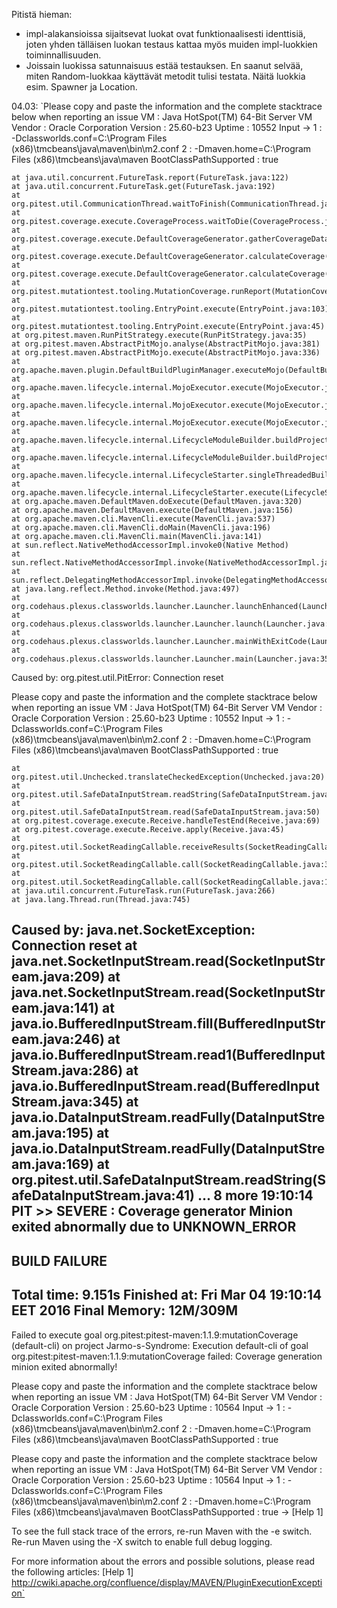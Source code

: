 Pitistä hieman:

* impl-alakansioissa sijaitsevat luokat ovat funktionaalisesti identtisiä, 
	joten yhden tälläisen luokan testaus kattaa myös muiden impl-luokkien toiminnallisuuden.
* Joissain luokissa satunnaisuus estää testauksen. En saanut selvää, miten Random-luokkaa
	käyttävät metodit tulisi testata. Näitä luokkia esim. Spawner ja Location.

04.03: 
`Please copy and paste the information and the complete stacktrace below when reporting an issue
VM : Java HotSpot(TM) 64-Bit Server VM
Vendor : Oracle Corporation
Version : 25.60-b23
Uptime : 10552
Input -> 
 1 : -Dclassworlds.conf=C:\Program Files (x86)\tmcbeans\java\maven\bin\m2.conf
 2 : -Dmaven.home=C:\Program Files (x86)\tmcbeans\java\maven
BootClassPathSupported : true

	at java.util.concurrent.FutureTask.report(FutureTask.java:122)
	at java.util.concurrent.FutureTask.get(FutureTask.java:192)
	at org.pitest.util.CommunicationThread.waitToFinish(CommunicationThread.java:60)
	at org.pitest.coverage.execute.CoverageProcess.waitToDie(CoverageProcess.java:35)
	at org.pitest.coverage.execute.DefaultCoverageGenerator.gatherCoverageData(DefaultCoverageGenerator.java:133)
	at org.pitest.coverage.execute.DefaultCoverageGenerator.calculateCoverage(DefaultCoverageGenerator.java:87)
	at org.pitest.coverage.execute.DefaultCoverageGenerator.calculateCoverage(DefaultCoverageGenerator.java:49)
	at org.pitest.mutationtest.tooling.MutationCoverage.runReport(MutationCoverage.java:110)
	at org.pitest.mutationtest.tooling.EntryPoint.execute(EntryPoint.java:103)
	at org.pitest.mutationtest.tooling.EntryPoint.execute(EntryPoint.java:45)
	at org.pitest.maven.RunPitStrategy.execute(RunPitStrategy.java:35)
	at org.pitest.maven.AbstractPitMojo.analyse(AbstractPitMojo.java:381)
	at org.pitest.maven.AbstractPitMojo.execute(AbstractPitMojo.java:336)
	at org.apache.maven.plugin.DefaultBuildPluginManager.executeMojo(DefaultBuildPluginManager.java:101)
	at org.apache.maven.lifecycle.internal.MojoExecutor.execute(MojoExecutor.java:209)
	at org.apache.maven.lifecycle.internal.MojoExecutor.execute(MojoExecutor.java:153)
	at org.apache.maven.lifecycle.internal.MojoExecutor.execute(MojoExecutor.java:145)
	at org.apache.maven.lifecycle.internal.LifecycleModuleBuilder.buildProject(LifecycleModuleBuilder.java:84)
	at org.apache.maven.lifecycle.internal.LifecycleModuleBuilder.buildProject(LifecycleModuleBuilder.java:59)
	at org.apache.maven.lifecycle.internal.LifecycleStarter.singleThreadedBuild(LifecycleStarter.java:183)
	at org.apache.maven.lifecycle.internal.LifecycleStarter.execute(LifecycleStarter.java:161)
	at org.apache.maven.DefaultMaven.doExecute(DefaultMaven.java:320)
	at org.apache.maven.DefaultMaven.execute(DefaultMaven.java:156)
	at org.apache.maven.cli.MavenCli.execute(MavenCli.java:537)
	at org.apache.maven.cli.MavenCli.doMain(MavenCli.java:196)
	at org.apache.maven.cli.MavenCli.main(MavenCli.java:141)
	at sun.reflect.NativeMethodAccessorImpl.invoke0(Native Method)
	at sun.reflect.NativeMethodAccessorImpl.invoke(NativeMethodAccessorImpl.java:62)
	at sun.reflect.DelegatingMethodAccessorImpl.invoke(DelegatingMethodAccessorImpl.java:43)
	at java.lang.reflect.Method.invoke(Method.java:497)
	at org.codehaus.plexus.classworlds.launcher.Launcher.launchEnhanced(Launcher.java:290)
	at org.codehaus.plexus.classworlds.launcher.Launcher.launch(Launcher.java:230)
	at org.codehaus.plexus.classworlds.launcher.Launcher.mainWithExitCode(Launcher.java:409)
	at org.codehaus.plexus.classworlds.launcher.Launcher.main(Launcher.java:352)
Caused by: org.pitest.util.PitError: Connection reset

Please copy and paste the information and the complete stacktrace below when reporting an issue
VM : Java HotSpot(TM) 64-Bit Server VM
Vendor : Oracle Corporation
Version : 25.60-b23
Uptime : 10552
Input -> 
 1 : -Dclassworlds.conf=C:\Program Files (x86)\tmcbeans\java\maven\bin\m2.conf
 2 : -Dmaven.home=C:\Program Files (x86)\tmcbeans\java\maven
BootClassPathSupported : true

	at org.pitest.util.Unchecked.translateCheckedException(Unchecked.java:20)
	at org.pitest.util.SafeDataInputStream.readString(SafeDataInputStream.java:44)
	at org.pitest.util.SafeDataInputStream.read(SafeDataInputStream.java:50)
	at org.pitest.coverage.execute.Receive.handleTestEnd(Receive.java:69)
	at org.pitest.coverage.execute.Receive.apply(Receive.java:45)
	at org.pitest.util.SocketReadingCallable.receiveResults(SocketReadingCallable.java:64)
	at org.pitest.util.SocketReadingCallable.call(SocketReadingCallable.java:37)
	at org.pitest.util.SocketReadingCallable.call(SocketReadingCallable.java:12)
	at java.util.concurrent.FutureTask.run(FutureTask.java:266)
	at java.lang.Thread.run(Thread.java:745)
Caused by: java.net.SocketException: Connection reset
	at java.net.SocketInputStream.read(SocketInputStream.java:209)
	at java.net.SocketInputStream.read(SocketInputStream.java:141)
	at java.io.BufferedInputStream.fill(BufferedInputStream.java:246)
	at java.io.BufferedInputStream.read1(BufferedInputStream.java:286)
	at java.io.BufferedInputStream.read(BufferedInputStream.java:345)
	at java.io.DataInputStream.readFully(DataInputStream.java:195)
	at java.io.DataInputStream.readFully(DataInputStream.java:169)
	at org.pitest.util.SafeDataInputStream.readString(SafeDataInputStream.java:41)
	... 8 more
19:10:14 PIT >> SEVERE : Coverage generator Minion exited abnormally due to UNKNOWN_ERROR
------------------------------------------------------------------------
BUILD FAILURE
------------------------------------------------------------------------
Total time: 9.151s
Finished at: Fri Mar 04 19:10:14 EET 2016
Final Memory: 12M/309M
------------------------------------------------------------------------
Failed to execute goal org.pitest:pitest-maven:1.1.9:mutationCoverage (default-cli) on project Jarmo-s-Syndrome: Execution default-cli of goal org.pitest:pitest-maven:1.1.9:mutationCoverage failed: Coverage generation minion exited abnormally!

Please copy and paste the information and the complete stacktrace below when reporting an issue
VM : Java HotSpot(TM) 64-Bit Server VM
Vendor : Oracle Corporation
Version : 25.60-b23
Uptime : 10564
Input ->
1 : -Dclassworlds.conf=C:\Program Files (x86)\tmcbeans\java\maven\bin\m2.conf
2 : -Dmaven.home=C:\Program Files (x86)\tmcbeans\java\maven
BootClassPathSupported : true


Please copy and paste the information and the complete stacktrace below when reporting an issue
VM : Java HotSpot(TM) 64-Bit Server VM
Vendor : Oracle Corporation
Version : 25.60-b23
Uptime : 10564
Input ->
1 : -Dclassworlds.conf=C:\Program Files (x86)\tmcbeans\java\maven\bin\m2.conf
2 : -Dmaven.home=C:\Program Files (x86)\tmcbeans\java\maven
BootClassPathSupported : true
-> [Help 1]

To see the full stack trace of the errors, re-run Maven with the -e switch.
Re-run Maven using the -X switch to enable full debug logging.

For more information about the errors and possible solutions, please read the following articles:
[Help 1] http://cwiki.apache.org/confluence/display/MAVEN/PluginExecutionException`
